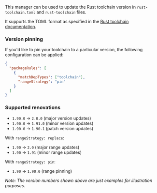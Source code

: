 This manager can be used to update the Rust toolchain version in `rust-toolchain.toml` and `rust-toolchain` files.

It supports the TOML format as specified in the [Rust toolchain documentation](https://rust-lang.github.io/rustup/overrides.html#the-toolchain-file).

### Version pinning

If you'd like to pin your toolchain to a particular version, the following configuration can be applied:

```json
{
  "packageRules": [
    {
      "matchDepTypes": ["toolchain"],
      "rangeStrategy": "pin"
    }
  ]
}
```

### Supported renovations

- `1.90.0` → `2.0.0` (major version updates)
- `1.90.0` → `1.91.0` (minor version updates)
- `1.90.0` → `1.90.1` (patch version updates)

With `rangeStrategy: replace`:

- `1.90` → `2.0` (major range updates)
- `1.90` → `1.91` (minor range updates)

With `rangeStrategy: pin`:

- `1.90` → `1.90.0` (range pinning)

_Note: The version numbers shown above are just examples for illustration purposes._
